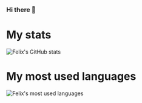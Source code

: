 ### Hi there 👋

# My stats
![Felix's GitHub stats](https://github-readme-stats.vercel.app/api?username=filtitov2001&bg_color=30,e96443,904e95&title_color=fcafb1&text_color=ffaab3&hide_border=true&card_width=400&show_owner=false)
# My most used languages
![Felix's most used languages](https://github-readme-stats.vercel.app/api/top-langs/?username=filtitov2001&layout=compact&card_width=450&bg_color=000000,1e0f2a,32144f,481677,5d16a2&title_color=fcafb1&text_color=ffaab3&hide_border=true&hide=html&langs_count=8)


<!--
**filtitov2001/filtitov2001** is a ✨ _special_ ✨ repository because its `README.md` (this file) appears on your GitHub profile.

Here are some ideas to get you started:

- 🔭 I’m currently working on ...
- 🌱 I’m currently learning ...
- 👯 I’m looking to collaborate on ...
- 🤔 I’m looking for help with ...
- 💬 Ask me about ...
- 📫 How to reach me: ...
- 😄 Pronouns: ...
- ⚡ Fun fact: ...
-->
